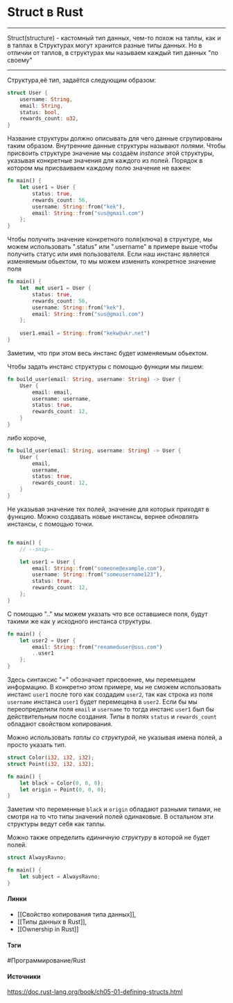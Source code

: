 # Struct в Rust
***
Struct(structure) - кастомный тип данных, чем-то похож на таплы, как и в таплах в Структурах могут хранится разные типы данных. Но в отличии от таплов, в структурах мы называем каждый тип данных "по своему"
***
Структура,её тип, задаётся следующим образом:
```rust
struct User {
	username: String,
	email: String,
	status: bool,
	rewards_count: u32,
}
```
Название структуры должно описывать для чего данные сгрупированы таким образом.
Внутренние данные структуры называют *полями*.
Чтобы присвоить структуре значение мы создаём *instance* этой структуры, указывая конкретные значения для каждого из полей. Порядок в котором мы присваиваем каждому полю значение не важен:
```rust
fn main() {
	let user1 = User {
		status: true,
		rewards_count: 56,
		username: String::from("kek"),
		email: String::from("sus@gmail.com")
	};
}
```
Чтобы получить значение конкретного поля(ключа) в структуре, мы можем использовать ".status" или ".username" в примере выше чтобы получить статус или имя пользователя.
Если наш инстанс является изменяемым обьектом, то мы можем изменить конкретное значение поля
```rust
fn main() {
	let  mut user1 = User {
		status: true,
		rewards_count: 56,
		username: String::from("kek"),
		email: String::from("sus@gmail.com")
	};
	
	user1.email = String::from("kekw@ukr.net")
}
```
Заметим, что при этом весь инстанс будет изменяемым обьектом.

Чтобы задать инстанс структуры с помощью функции мы пишем:
```rust
fn build_user(email: String, username: String) -> User {
    User {
        email: email,
        username: username,
        status: true,
        rewards_count: 12,
    }
}
```
либо короче,
```rust
fn build_user(email: String, username: String) -> User {
    User {
        email,
        username,
        status: true,
        rewards_count: 12,
    }
}
```
Не указывая значение тех полей, значение для которых приходят в функцию.
Можно создавать новые инстансы, вернее *обновлять* инстансы, с помощью точки.
```rust

fn main() {
    // --snip--

    let user1 = User {
        email: String::from("someone@example.com"),
        username: String::from("someusername123"),
        status: true,
        rewards_count: 12,
    };
}


```
С помощью ".." мы можем указать что все оставшиеся поля, будут такими же как у исходного инстанса структуры.
```rust
fn main() {
	let user2 = User {
		email: String::from("renameduser@sus.com")
		..user1
	};
}
```
Здесь синтаксис "=" обозначает присвоение, мы перемещаем информацию. В конкретно этом примере, мы не сможем использовать инстанс `user1` после того как создадим `user2`, так как строка из поля `username` инстанса `user1` будет перемещена в `user2`. Если бы мы переопределили поля `email` и `username` то тогда инстанс `user1` был бы действительным после создания.
Типы в полях `status` и `rewards_count` обладают свойством копирования.

Можно использовать *таплы со структурой*, не указывая имена полей, а просто указать тип.
```rust
struct Color(i32, i32, i32);
struct Point(i32, i32, i32);

fn main() {
	let black = Color(0, 0, 0);
	let origin = Point(0, 0, 0);
}
```
Заметим что переменные `black` и `origin` обладают разными типами, не смотря на то что типы значений полей одинаковые.
В остальном эти структуры ведут себя как таплы.

Можно также определить *единичную структуру* в которой не будет полей.
```rust
struct AlwaysRavno;

fn main() {
	let subject = AlwaysRavno;
}
```
#### Линки
- [[Свойство копирования типа данных]],
- [[Типы данных в Rust]],
- [[Ownership in Rust]]
#### Тэги
 #Программирование/Rust 
#### Источники
 https://doc.rust-lang.org/book/ch05-01-defining-structs.html